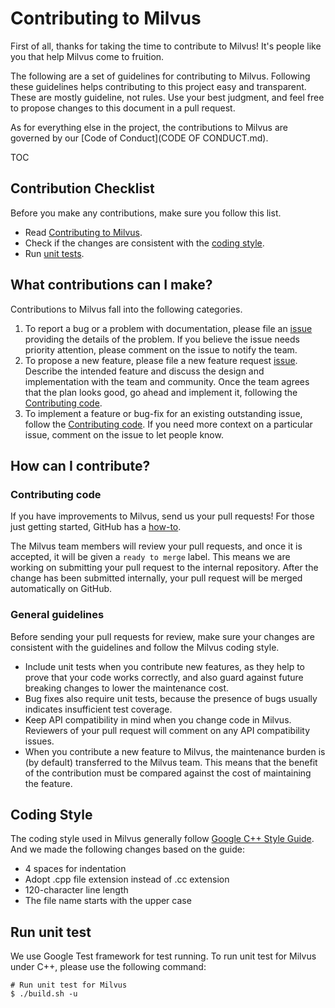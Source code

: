 # Contributing to Milvus

First of all, thanks for taking the time to contribute to Milvus! It's people like you that help Milvus come to fruition.

The following are a set of guidelines for contributing to Milvus. Following these guidelines helps contributing to this project easy and transparent. These are mostly guideline, not rules. Use your best judgment, and feel free to propose changes to this document in a pull request.

As for everything else in the project, the contributions to Milvus are governed by our [Code of Conduct](CODE OF CONDUCT.md).

TOC

## Contribution Checklist

Before you make any contributions, make sure you follow this list.

- Read [Contributing to Milvus](CONTRIBUTING.md).
- Check if the changes are consistent with the [coding style](CONTRIBUTING.md#coding-style).
- Run [unit tests](CONTRIBUTING.md#run-unit-test).

## What contributions can I make?

Contributions to Milvus fall into the following categories.

1. To report a bug or a problem with documentation, please file an [issue](https://github.com/milvus-io/milvus/issues/new/choose) providing the details of the problem. If you believe the issue needs priority attention, please comment on the issue to notify the team.
2. To propose a new feature, please file a new feature request [issue](https://github.com/milvus-io/milvus/issues/new/choose). Describe the intended feature and discuss the design and implementation with the team and community. Once the team agrees that the plan looks good, go ahead and implement it, following the [Contributing code](CONTRIBUTING.md#contributing-code).
3. To implement a feature or bug-fix for an existing outstanding issue, follow the [Contributing code](CONTRIBUTING.md#contributing-code). If you need more context on a particular issue, comment on the issue to let people know.

## How can I contribute?

### Contributing code

If you have improvements to Milvus, send us your pull requests! For those just getting started, GitHub has a [how-to](https://help.github.com/en/articles/about-pull-requests).

The Milvus team members will review your pull requests, and once it is accepted, it will be given a `ready to merge` label. This means we are working on submitting your pull request to the internal repository. After the change has been submitted internally, your pull request will be merged automatically on GitHub.

### General guidelines

Before sending your pull requests for review, make sure your changes are consistent with the guidelines and follow the Milvus coding style.

- Include unit tests when you contribute new features, as they help to prove that your code works correctly, and also guard against future breaking changes to lower the maintenance cost.
- Bug fixes also require unit tests, because the presence of bugs usually indicates insufficient test coverage.
- Keep API compatibility in mind when you change code in Milvus. Reviewers of your pull request will comment on any API compatibility issues.
- When you contribute a new feature to Milvus, the maintenance burden is (by default) transferred to the Milvus team. This means that the benefit of the contribution must be compared against the cost of maintaining the feature.


## Coding Style
The coding style used in Milvus generally follow [Google C++ Style Guide](https://google.github.io/styleguide/cppguide.html).
And we made the following changes based on the guide:

- 4 spaces for indentation
- Adopt .cpp file extension instead of .cc extension
- 120-character line length
- The file name starts with the upper case


## Run unit test

We use Google Test framework for test running.
To run unit test for Milvus under C++, please use the following command:

```shell
# Run unit test for Milvus
$ ./build.sh -u
```


